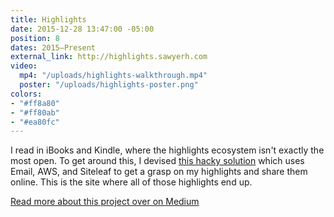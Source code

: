 ```yaml
---
title: Highlights
date: 2015-12-28 13:47:00 -05:00
position: 8
dates: 2015–Present
external_link: http://highlights.sawyerh.com
video:
  mp4: "/uploads/highlights-walkthrough.mp4"
  poster: "/uploads/highlights-poster.png"
colors:
- "#ff8a80"
- "#ff80ab"
- "#ea80fc"
---
```


I read in iBooks and Kindle, where the highlights ecosystem isn't exactly the most open. To get around this, I devised [this hacky solution](https://medium.com/@sawyerh/how-i-m-exporting-my-highlights-from-the-grasps-of-ibooks-and-kindle-ce6a6031b298#.dljkgp2wx) which uses Email, AWS, and Siteleaf to get a grasp on my highlights and share them online. This is the site where all of those highlights end up.

[Read more about this project over on Medium](https://medium.com/@sawyerh/how-i-m-exporting-my-highlights-from-the-grasps-of-ibooks-and-kindle-ce6a6031b298)